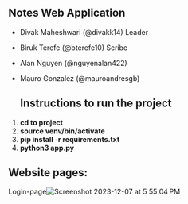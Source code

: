 ## Notes Web Application
- Divak Maheshwari (@divakk14) Leader
- Biruk Terefe (@bterefe10) Scribe
- Alan Nguyen (@nguyenalan422)
- Mauro Gonzalez (@mauroandresgb)

  ## Instructions to run the project ##
1. **cd to project**
2. **source venv/bin/activate**
3. **pip install -r requirements.txt** 
4. **python3 app.py** 


## Website pages: 

Login-page![Screenshot 2023-12-07 at 5 55 04 PM](https://github.com/divakk14/CMPE_131_Project/assets/90079924/80c2cd9f-b4cf-4c14-a98c-737badf49bfa)
